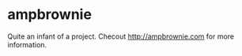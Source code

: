 ampbrownie
==========

Quite an infant of a project. Checout http://ampbrownie.com for more information. 
